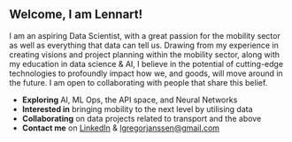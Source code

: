 ## Welcome, I am Lennart!

I am an aspiring Data Scientist, with a great passion for the mobility sector as well as everything that data can tell us.
Drawing from my experience in creating visions and project planning within the mobility sector, along with my education in data science & AI, I believe in the potential of cutting-edge technologies to profoundly impact how we, and goods, will move around in the future. I am open to collaborating with people that share this belief.


* **Exploring** AI, ML Ops, the API space, and Neural Networks
* **Interested in** bringing mobility to the next level by utilising data
* **Collaborating** on data projects related to transport and the above
* **Contact me** on [LinkedIn](https://www.linkedin.com/in/lennijanssen/) & <lgregorjanssen@gmail.com>

